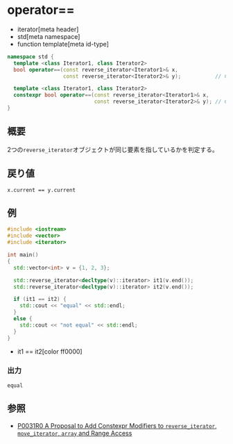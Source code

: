 # operator==
* iterator[meta header]
* std[meta namespace]
* function template[meta id-type]

```cpp
namespace std {
  template <class Iterator1, class Iterator2>
  bool operator==(const reverse_iterator<Iterator1>& x,
                  const reverse_iterator<Iterator2>& y);           // C++03

  template <class Iterator1, class Iterator2>
  constexpr bool operator==(const reverse_iterator<Iterator1>& x,
                            const reverse_iterator<Iterator2>& y); // C++17
}
```

## 概要
2つの`reverse_iterator`オブジェクトが同じ要素を指しているかを判定する。


## 戻り値
`x.current == y.current`


## 例
```cpp example
#include <iostream>
#include <vector>
#include <iterator>

int main()
{
  std::vector<int> v = {1, 2, 3};

  std::reverse_iterator<decltype(v)::iterator> it1(v.end());
  std::reverse_iterator<decltype(v)::iterator> it2(v.end());

  if (it1 == it2) {
    std::cout << "equal" << std::endl;
  }
  else {
    std::cout << "not equal" << std::endl;
  }
}
```
* it1 == it2[color ff0000]


### 出力
```
equal
```

## 参照
- [P0031R0 A Proposal to Add Constexpr Modifiers to `reverse_iterator`, `move_iterator`, `array` and Range Access](http://www.open-std.org/jtc1/sc22/wg21/docs/papers/2015/p0031r0.html)

